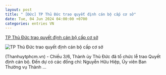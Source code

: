 ```yaml
---
layout: post
title: " [Đức] TP Thủ Đức trao quyết định cán bộ cấp cơ sở"
date: Tue, 04 Jun 2024 04:00:00 +0700
categories: entries VN
---
```

[TP Thủ Đức trao quyết định cán bộ cấp cơ sở](https://www.hcmcpv.org.vn/tin-tuc/tp-thu-duc-trao-quyet-dinh-can-bo-ca%CC%81p-co-so%CC%89-1491923289)

![TP Thủ Đức trao quyết định cán bộ cấp cơ sở](https://images.hcmcpv.org.vn/res/news/2024/06/03-06-2024-tp-thu-duc-trao-quyet-dinh-can-bo-cap-co-so-CFE227CD.jpg)

(Thanhuytphcm.vn) - Chiều 3/6, Thành ủy Thủ Đức đã tổ chức lễ trao Quyết định cán bộ. Đến dự có các đồng chí: Nguyễn Hữu Hiệp, Ủy viên Ban Thường vụ Thành ...

